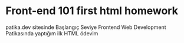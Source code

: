# Front-end 101 first html homework
patika.dev sitesinde Başlangıç Seviye Frontend Web Development Patikasında yaptığım ilk HTML ödevim
